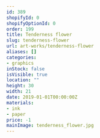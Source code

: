 ```yaml
---
id: 389
shopifyId: 0
shopifyOptionId: 0
order: 199
title: Tenderness flower
slug: tenderness-flower
url: art-works/tenderness-flower
aliases: []
categories:
- graphics
inStock: false
isVisible: true
location: ""
height: 30
width: 21
date: 2019-01-01T00:00:00Z
materials:
- ink
- paper
price: -1
mainImage: tenderness_flower.jpg
---
```

